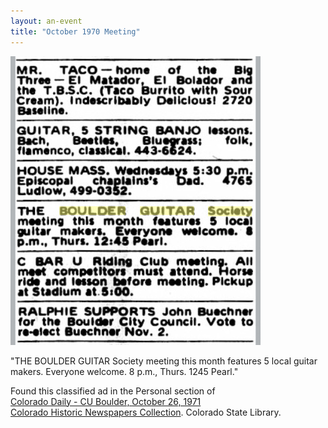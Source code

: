 ```yaml
---
layout: an-event
title: "October 1970 Meeting"
---
```


![ClassifiedAd](/pics/19711028-ClassifiedAd.jpg)

"THE BOULDER GUITAR Society meeting this month features 5 local guitar makers. Everyone welcome. 8 p.m., Thurs. 1245 Pearl."

Found this classified ad in the Personal section of  
[Colorado Daily - CU Boulder, October 26, 1971](https://www.coloradohistoricnewspapers.org/?a=d&d=CDY19711026-01.2.29.1&srpos=14&e=-------en-20--1--img-txIN%7ctxCO%7ctxTA-%22boulder+guitar+society%22-------2------)  
[Colorado Historic Newspapers Collection](https://www.coloradohistoricnewspapers.org/). Colorado State Library.

